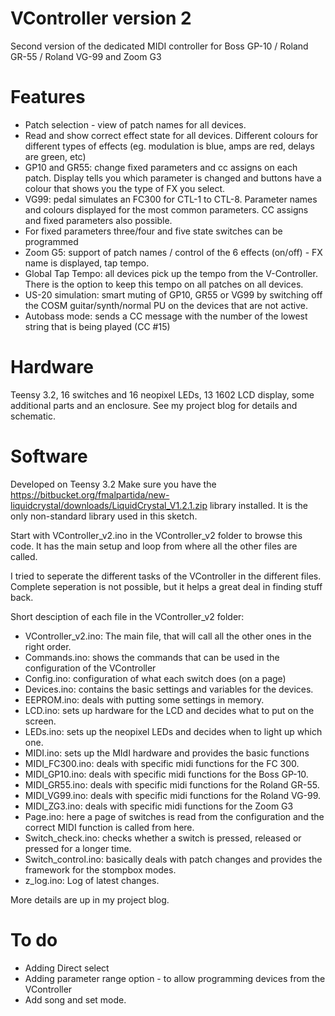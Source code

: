 # VController version 2
Second version of the dedicated MIDI controller for Boss GP-10  / Roland GR-55 / Roland VG-99 and Zoom G3

# Features
* Patch selection - view of patch names for all devices.
* Read and show correct effect state for all devices. Different colours for different types of effects (eg. modulation is blue, amps are red, delays are green, etc)
* GP10 and GR55: change fixed parameters and cc assigns on each patch. Display tells you which parameter is changed and buttons have a colour that shows you the type of FX you select.
* VG99: pedal simulates an FC300 for CTL-1 to CTL-8. Parameter names and colours displayed for the most common parameters. CC assigns and fixed parameters also possible.
* For fixed parameters three/four and five state switches can be programmed
* Zoom G5: support of patch names / control of the 6 effects (on/off) - FX name is displayed, tap tempo.
* Global Tap Tempo: all devices pick up the tempo from the V-Controller. There is the option to keep this tempo on all patches on all devices.
* US-20 simulation: smart muting of GP10, GR55 or VG99 by switching off the COSM guitar/synth/normal PU on the devices that are not active.
* Autobass mode: sends a CC message with the number of the lowest string that is being played (CC #15)

# Hardware
Teensy 3.2, 16 switches and 16 neopixel LEDs, 13 1602 LCD display, some additional parts and an enclosure.
See my project blog for details and schematic.

# Software
Developed on Teensy 3.2 
Make sure you have the https://bitbucket.org/fmalpartida/new-liquidcrystal/downloads/LiquidCrystal_V1.2.1.zip library installed. It is the only non-standard library used in this sketch.

Start with VController_v2.ino in the VController_v2 folder to browse this code. It has the main setup and loop from where all the other files are called.

I tried to seperate the different tasks of the VController in the different files. Complete seperation is not possible, but it helps a great deal in finding stuff back.

Short desciption of each file in the VController_v2 folder:

* VController_v2.ino: The main file, that will call all the other ones in the right order.
* Commands.ino: shows the commands that can be used in the configuration of the VController
* Config.ino: configuration of what each switch does (on a page)
* Devices.ino: contains the basic settings and variables for the devices.
* EEPROM.ino: deals with putting some settings in memory.
* LCD.ino: sets up hardware for the LCD and decides what to put on the screen.
* LEDs.ino: sets up the neopixel LEDs and decides when to light up which one.
* MIDI.ino: sets up the MIdI hardware and provides the basic functions
* MIDI_FC300.ino: deals with specific midi functions for the FC 300.
* MIDI_GP10.ino: deals with specific midi functions for the Boss GP-10.
* MIDI_GR55.ino: deals with specific midi functions for the Roland GR-55.
* MIDI_VG99.ino: deals with specific midi functions for the Roland VG-99.
* MIDI_ZG3.ino: deals with specific midi functions for the Zoom G3
* Page.ino: here a page of switches is read from the configuration and the correct MIDI function is called from here.
* Switch_check.ino: checks whether a switch is pressed, released or pressed for a longer time.
* Switch_control.ino: basically deals with patch changes and provides the framework for the stompbox modes.
* z_log.ino: Log of latest changes.

More details are up in my project blog.

# To do
* Adding Direct select
* Adding parameter range option - to allow programming devices from the VController
* Add song and set mode.
